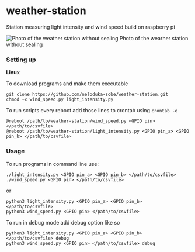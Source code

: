 # weather-station
Station measuring light intensity and wind speed build on raspberry pi

![Photo of the weather station without sealing](https://github.com/neloduka-sobe/weather-station/blob/main/image.jpg?raw=true)
Photo of the wearher station without sealing

### Setting up
**Linux**

To download programs and make them executable 
```
git clone https://github.com/neloduka-sobe/weather-station.git
chmod +x wind_speed.py light_intensity.py
```
To run scripts every reboot add those lines to crontab using `crontab -e`
```
@reboot /path/to/weather-station/wind_speed.py <GPIO pin> </path/to/csvfile>
@reboot /path/to/weather-station/light_intensity.py <GPIO pin_a> <GPIO pin_b> </path/to/csvfile>
```

### Usage
To run programs in command line use:
```
./light_intensity.py <GPIO pin_a> <GPIO pin_b> </path/to/csvfile>
./wind_speed.py <GPIO pin> </path/to/csvfile>
```
or
```
python3 light_intensity.py <GPIO pin_a> <GPIO pin_b> </path/to/csvfile>
python3 wind_speed.py <GPIO pin> </path/to/csvfile>
```
To  run in debug mode add debug option like so
```
python3 light_intensity.py <GPIO pin_a> <GPIO pin_b> </path/to/csvfile> debug
python3 wind_speed.py <GPIO pin> </path/to/csvfile> debug
```
